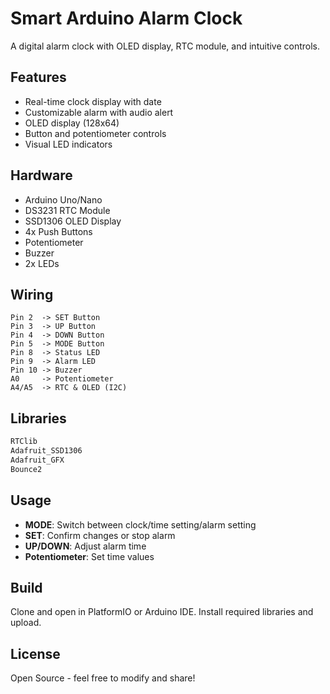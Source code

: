 # Smart Arduino Alarm Clock

A digital alarm clock with OLED display, RTC module, and intuitive controls.

## Features

- Real-time clock display with date
- Customizable alarm with audio alert
- OLED display (128x64)
- Button and potentiometer controls
- Visual LED indicators

## Hardware

- Arduino Uno/Nano
- DS3231 RTC Module
- SSD1306 OLED Display
- 4x Push Buttons
- Potentiometer
- Buzzer
- 2x LEDs

## Wiring

```
Pin 2  -> SET Button
Pin 3  -> UP Button  
Pin 4  -> DOWN Button
Pin 5  -> MODE Button
Pin 8  -> Status LED
Pin 9  -> Alarm LED
Pin 10 -> Buzzer
A0     -> Potentiometer
A4/A5  -> RTC & OLED (I2C)
```

## Libraries

```cpp
RTClib
Adafruit_SSD1306
Adafruit_GFX
Bounce2
```

## Usage

- **MODE**: Switch between clock/time setting/alarm setting
- **SET**: Confirm changes or stop alarm
- **UP/DOWN**: Adjust alarm time
- **Potentiometer**: Set time values

## Build

Clone and open in PlatformIO or Arduino IDE. Install required libraries and upload.

## License

Open Source - feel free to modify and share!
